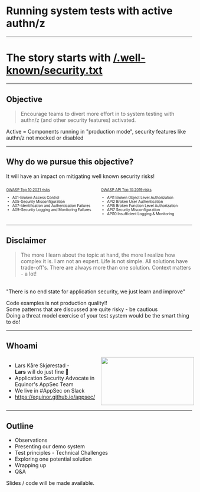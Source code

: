 <!-- .slide: data-background-image="./content/images/appsec-icon.svg" data-background-size="7%" data-background-position="right 2% top 2%"-->
<!-- markdownlint-disable MD041 MD033-->

# Running system tests with active authn/z

---

# The story starts with [/.well-known/security.txt](https://www.equinor.com/.well-known/security.txt)

---

## Objective

> Encourage teams to divert more effort in to system testing with authn/z (and other security features) activated.

Active = Components running in "production mode", security features like authn/z not mocked or disabled<!-- .element: style="font-size:0.5em"-->

---

## Why do we pursue this objective?

It will have an impact on mitigating well known security risks!

</hr>

<div style="display: grid;grid-column-gap: 1%; grid-auto-columns: 50% 50%;">

<div  style="grid-area: 1 / 1;font-size:0.7em"">

[OWASP Top 10:2021 risks](https://owasp.org/Top10/)

- A01-Broken Access Control
- A05-Security Misconfiguration
- A07-Identification and Authentication Failures
- A09-Security Logging and Monitoring Failures

</div>

<div  style="grid-area: 1 / 2; font-size:0.7em"">

[OWASP API Top 10:2019 risks](https://owasp.org/www-project-api-security/)

- API1 Broken Object Level Authorization
- API2 Broken User Authentication
- API5 Broken Function Level Authorization
- API7 Security Misconfiguration
- API10 Insufficient Logging & Monitoring

</div>

</div>

---

## Disclaimer

> The more I learn about the topic at hand, the more I realize how complex it is. I am not an expert. Life is not simple. All solutions have trade-off's. There are always more than one solution. Context matters - a lot!  <!-- .element: style="font-size:0.8em"-->

</br>"There is no end state for application security, we just learn and improve"<!-- .element: style="font-size:0.7em"-->

Code examples is not production quality!! </br>Some patterns that are discussed are quite risky - be cautious</br>Doing a threat model exercise of your test system would be the smart thing to do!<!-- .element: style="font-size:0.5em"-->

---

## Whoami

<div style="display: grid;grid-column-gap: 1%; grid-auto-columns: 50% 50%;">

<div  style="grid-area: 1 / 1"><!-- .element: style="font-size:0.9em"-->

- Lars Kåre Skjørestad - </br> __Lars__ will do just fine 🙂
- Application Security Advocate in Equinor's AppSec Team
- We live in #AppSec on Slack
- https://equinor.github.io/appsec/

</div>

<div  style="grid-area: 1 / 2"><img src="./content/images/lk-avatar.png" width="100%" height="auto" display="block" margin-left="auto" margin-right="auto">
</div>

</div>

---

## Outline

- Observations
- Presenting our demo system
- Test principles - Technical Challenges
- Exploring one potential solution
- Wrapping up
- Q&A

Slides / code will be made available.<!-- .element: style="font-size:0.7em"-->
